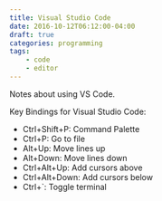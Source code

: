 ```yaml
---
title: Visual Studio Code
date: 2016-10-12T06:12:00-04:00
draft: true
categories: programming
tags:
    - code
    - editor
---
```


Notes about using VS Code.
<!--more-->

Key Bindings for Visual Studio Code:

- Ctrl+Shift+P: Command Palette
- Ctrl+P: Go to file
- Alt+Up: Move lines up
- Alt+Down: Move lines down
- Ctrl+Alt+Up: Add cursors above
- Ctrl+Alt+Down: Add cursors below
- Ctrl+`: Toggle terminal
